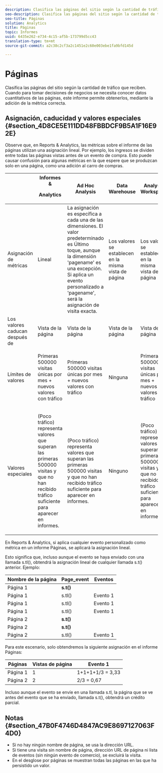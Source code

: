 ```yaml
---
description: Clasifica las páginas del sitio según la cantidad de tráfico que reciben. Cuando para tomar decisiones de negocios se necesita conocer datos cuantitativos de las páginas, este informe permite obtenerlos, mediante la adición de la métrica correcta.
seo-description: Clasifica las páginas del sitio según la cantidad de tráfico que reciben. Cuando para tomar decisiones de negocios se necesita conocer datos cuantitativos de las páginas, este informe permite obtenerlos, mediante la adición de la métrica correcta.
seo-title: Páginas
solution: Analytics
title: Páginas
topic: Informes
uuid: 6435e262-e734-4c15-af5b-173799d5cc43
translation-type: tm+mt
source-git-commit: a2c38c2cf3a2c1451e2c60e003ebe1fa9bfd145d

---
```



# Páginas

Clasifica las páginas del sitio según la cantidad de tráfico que reciben. Cuando para tomar decisiones de negocios se necesita conocer datos cuantitativos de las páginas, este informe permite obtenerlos, mediante la adición de la métrica correcta.

## Asignación, caducidad y valores especiales {#section_4D8CE5E111DD48FBBDCF9B5A1F16E92E}

Observe que, en Reports &amp; Analytics, las métricas sobre el informe de las páginas utilizan una asignación lineal. Por ejemplo, los ingresos se dividen entre todas las páginas vistas antes de un evento de compra. Esto puede causar confusión para algunas métricas en la que espere que se produzcan solo en una página, como una adición al carro de compras.

<table id="table_EC7423532C7E44DE97B7FC0321585A2B"> 
 <thead> 
  <tr> 
   <th colname="col1" class="entry"> </th> 
   <th colname="col2" class="entry">Informes &amp; <p>Analytics </p> </th> 
   <th colname="col3" class="entry"> Ad Hoc Analysis  </th> 
   <th colname="col4" class="entry"> Data Warehouse </th> 
   <th colname="col5" class="entry"> Analysis Workspace </th> 
  </tr>
 </thead>
 <tbody> 
  <tr> 
   <td colname="col1"> Asignación de métricas </td> 
   <td colname="col2"> Lineal </td> 
   <td colname="col3"> La asignación es específica a cada una de las dimensiones. El valor predeterminado es Último toque, aunque la dimensión 'pagename' es una excepción. Si aplica un evento personalizado a 'pagename', será la asignación de visita exacta. </td> 
   <td colname="col4"> <p>Los valores se establecen en la misma vista de página </p> </td> 
   <td colname="col5"> <p>Los valores se establecen en la misma vista de página </p> </td> 
  </tr> 
  <tr> 
   <td colname="col1"> Los valores caducan después de </td> 
   <td colname="col2"> Vista de la página </td> 
   <td colname="col3"> Vista de la página </td> 
   <td colname="col4"> Vista de la página </td> 
   <td colname="col5"> Vista de la página </td> 
  </tr> 
  <tr> 
   <td colname="col1"> Límites de valores </td> 
   <td colname="col2"> <p>Primeras 500000 visitas únicas por mes + nuevos valores con tráfico </p> </td> 
   <td colname="col3"> <p>Primeras 500000 visitas únicas por mes + nuevos valores con tráfico </p> </td> 
   <td colname="col4"> Ninguna </td> 
   <td colname="col5"> <p>Primeras 500000 visitas únicas por mes + nuevos valores con tráfico </p> </td> 
  </tr> 
  <tr> 
   <td colname="col1"> Valores especiales </td> 
   <td colname="col2"> <p>(Poco tráfico) representa valores que superan las primeras 500000 visitas y que no han recibido tráfico suficiente para aparecer en informes. </p> </td> 
   <td colname="col3"> <p>(Poco tráfico) representa valores que superan las primeras 500000 visitas y que no han recibido tráfico suficiente para aparecer en informes. </p> </td> 
   <td colname="col4"> Ninguno </td> 
   <td colname="col5"> <p>(Poco tráfico) representa valores que superan las primeras 500000 visitas y que no han recibido tráfico suficiente para aparecer en informes. </p> </td> 
  </tr> 
 </tbody> 
</table>

En Reports &amp; Analytics, si aplica cualquier evento personalizado como métrica en un informe Páginas, se aplicará la asignación lineal.

Esto significa que, incluso aunque el evento se haya enviado con una llamada s.tl(), obtendrá la asignación lineal de cualquier llamada s.t() anterior. Ejemplo:

| Nombre de la página | Page_event | Eventos |
|---|---|---|
| Página 1 | **s.t()** |  |
| Página 1 | s.tl() | Evento 1 |
| Página 1 | s.tl() | Evento 1 |
| Página 1 | s.tl() | Evento 1 |
| Página 2 | **s.t()** |  |
| Página 2 | **s.t()** |  |
| Página 2 | s.tl() | Evento 1 |

Para este escenario, solo obtendremos la siguiente asignación en el informe Páginas:

| Páginas | Vistas de página | Evento 1 |
|---|---|---|
| Página 1 | 1 | 1+1+1+1/3 = 3,33 |
| Página 2 | 2 | 2/3 = 0,67 |

Incluso aunque el evento se envíe en una llamada s.tl, la página que se ve antes del evento que se ha enviado, llamada s.t(), obtendrá un crédito parcial.

## Notas {#section_47B0F4746D4847AC9E8697127063F4D0}

* Si no hay ningún nombre de página, se usa la dirección URL.
* Si tiene una visita sin nombre de página, dirección URL de página ni lista de eventos (sin ningún evento de comercio), se excluirá la visita.
* En el desglose por páginas se muestran todas las páginas en las que ha persistido un valor.

